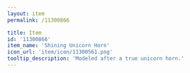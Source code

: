 ```yaml
---
layout: item
permalink: /11300866

title: Item
id: '11300866'
item_name: 'Shining Unicorn Horn'
icon_url: 'item/icon/11300561.png'
tooltip_description: 'Modeled after a true unicorn horn.'
---
```


